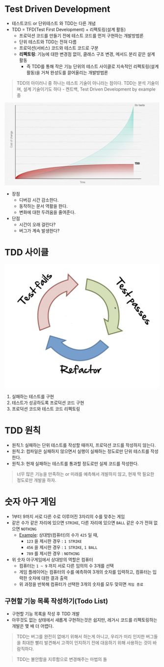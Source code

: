 # Test Driven Development

* 테스트코드 or 단위테스트 와 TDD는 다른 개념
* TDD = TFD(Test First Development) + 리펙토링(설계 활동)
  + 프로덕션 코드를 만들기 전에 테스트 코드를 먼저 구현하는 개발방법론
  + 단위 테스트와 TDD는 전혀 다름
  + 프로덕션(서비스) 코드와 테스트 코드로 구분
  + **리펙토링**: 기능에 대한 변경점 없이, 클래스 구조 변경, 메서드 분리 같은 설계 활동
    - 즉 TDD를 통해  작은 기능 단위의 테스트 사이클로 지속적인 리펙토링(설계활동)을 거쳐 완성도를 끌어올리는 개발방법론

> TDD의 아이러니 중 하나는 테스트 기술이 아니라는 점이다. TDD는 분석 기술이며, 설계 기술이기도 하다 - 켄트백, Test Driven Development by example 중

![](assets/test-driven-development-395e2cd8.png)

* 장점
  + 디버깅 시간 감소한다.
  + 동작하는 문서 역활을 한다.
  + 변화에 대한 두려움을 줄여준다.
* 단점
  - 시간이 오래 걸린다?
  - 버그가 계속 발생한다?

# TDD 사이클

![](assets/test-driven-development-eead7c6f.png)

1. 실패하는 테스트를 구현
2. 테스트가 성공하도록 프로덕션 코드 구현
3. 프로덕션 코드와 테스트 코드 리펙토링

# TDD 원칙

* 원칙.1: 실패하는 단위 테스트를 작성할 때까지, 프로덕션 코드를 작성하지 않는다.
* 원칙.2: 컴파일은 실패하지 않으면서 실행이 실패하는 정도로만 단위 테스트를 작성한다.
* 원칙.3: 현재 실패하는 테스트를 통과할 정도로만 실제 코드를 작성한다.

> 너무 많은 기능을 만족하는 or 미래를 예측해서 개발하지 않고, 현재 딱 필요한 정도로만 개발을 하자.

# 숫자 야구 게임

* 1부터 9까지 서로 다른 수로 이루어진 3자리의 수를 맞추는 게임
* 같은 수가 같은 자리에 있으면 `STRIKE`, 다른 자리에 있으면 `BALL` 같은 수가 전혀 없으면 `NOTHING`
    + [Example](): 상대방(컴퓨터)의 수가 `425` 일 때,
        - `123` 을 제시한 경우 : `1 STRIKE`
        - `456` 을 제시한 경우 : `1 STRIKE`, `1 BALL`
        - `789` 를 제시한 경우 : `NOTHING`
* 위 숫자 야구게임에서 상대방의 역할은 컴퓨터
    + 컴퓨터는 `1 ~ 9` 까지 서로 다른 임의의 수 3개를 선택
    + 게임 플레이어는 컴퓨터의 수를 예측하여 3개의 숫자를 입력하고, 컴퓨터는 입력한 숫자에 대한 결과 출력
    + 위 과정을 반복해 컴퓨터가 선택한 3개의 숫자를 모두 맞히면 `게임 종료`

## 구현할 기능 목록 작성하기(Todo List)

* 구현할 기능 목록을 작성 후 TDD 개발
* 아무것도 없는 상태에서 새롭게 구현하는것은 쉽지만, 레거시 코드를 리펙토링하는 개발은 몇 배 더 어렵다.


> TDD는 버그를 완전히 없애기 위해서 하는게 아니고, 우리가 미리 인지한 버그들을 최대한 빨리 발견해서 고객이 인지하기 전에 대응하기 위해 사용하는 것이 바람직하다.

> TDD는 불안함을 지루함으로 변경해주는 마법의 돌
